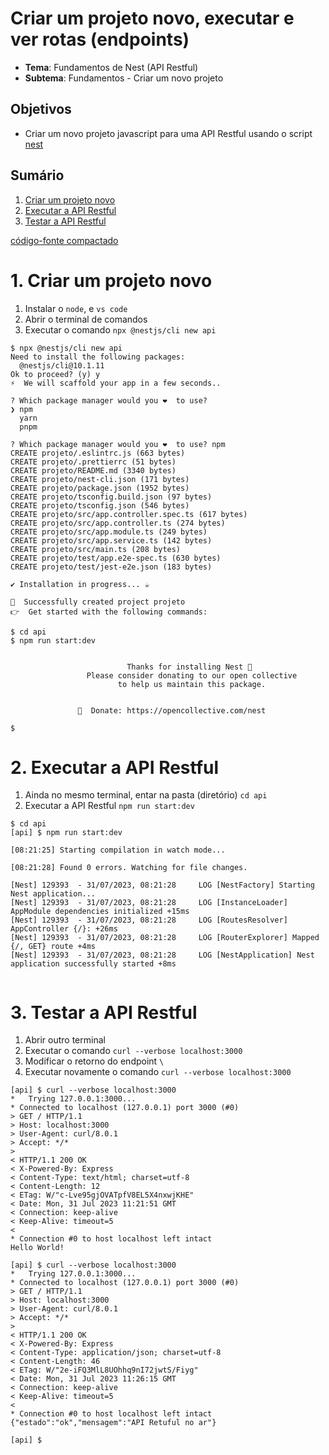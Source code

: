 # Criar um projeto novo, executar e ver rotas (endpoints)
- **Tema**: Fundamentos de Nest (API Restful)
- **Subtema**: Fundamentos - Criar um novo projeto

## Objetivos
- Criar um novo projeto javascript para uma API Restful usando o script [nest](https://nestjs.com/)


## Sumário
1. [Criar um projeto novo](https://github.com/infoweb-pos/notas_de_aula-nest/blob/main/fundamentos/01-novo_projeto.md#1-criar-um-projeto-novo)
2. [Executar a API Restful](https://github.com/infoweb-pos/notas_de_aula-nest/blob/main/fundamentos/01-novo_projeto.md#2-executar-a-api-restful)
3. [Testar a API Restful](https://github.com/infoweb-pos/notas_de_aula-nest/blob/main/fundamentos/01-novo_projeto.md#3-testar-a-api-restful)

[código-fonte compactado](https://github.com/infoweb-pos/2023-notas_de_aula-nest/archive/refs/tags/01-projeto-novo.zip)

# 1. Criar um projeto novo
1. Instalar o `node`, e `vs code`
2. Abrir o terminal de comandos
3. Executar o comando `npx @nestjs/cli new api`

```console
$ npx @nestjs/cli new api
Need to install the following packages:
  @nestjs/cli@10.1.11
Ok to proceed? (y) y
⚡  We will scaffold your app in a few seconds..

? Which package manager would you ❤️  to use? 
❯ npm 
  yarn 
  pnpm 

? Which package manager would you ❤️  to use? npm
CREATE projeto/.eslintrc.js (663 bytes)
CREATE projeto/.prettierrc (51 bytes)
CREATE projeto/README.md (3340 bytes)
CREATE projeto/nest-cli.json (171 bytes)
CREATE projeto/package.json (1952 bytes)
CREATE projeto/tsconfig.build.json (97 bytes)
CREATE projeto/tsconfig.json (546 bytes)
CREATE projeto/src/app.controller.spec.ts (617 bytes)
CREATE projeto/src/app.controller.ts (274 bytes)
CREATE projeto/src/app.module.ts (249 bytes)
CREATE projeto/src/app.service.ts (142 bytes)
CREATE projeto/src/main.ts (208 bytes)
CREATE projeto/test/app.e2e-spec.ts (630 bytes)
CREATE projeto/test/jest-e2e.json (183 bytes)

✔ Installation in progress... ☕

🚀  Successfully created project projeto
👉  Get started with the following commands:

$ cd api
$ npm run start:dev

                                         
                          Thanks for installing Nest 🙏
                 Please consider donating to our open collective
                        to help us maintain this package.
                                         
                                         
               🍷  Donate: https://opencollective.com/nest

$ 
```

# 2. Executar a API Restful
1. Ainda no mesmo terminal, entar na pasta (diretório) `cd api`
2. Executar a API Restful `npm run start:dev`

```console
$ cd api
[api] $ npm run start:dev

[08:21:25] Starting compilation in watch mode...

[08:21:28] Found 0 errors. Watching for file changes.

[Nest] 129393  - 31/07/2023, 08:21:28     LOG [NestFactory] Starting Nest application...
[Nest] 129393  - 31/07/2023, 08:21:28     LOG [InstanceLoader] AppModule dependencies initialized +15ms
[Nest] 129393  - 31/07/2023, 08:21:28     LOG [RoutesResolver] AppController {/}: +26ms
[Nest] 129393  - 31/07/2023, 08:21:28     LOG [RouterExplorer] Mapped {/, GET} route +4ms
[Nest] 129393  - 31/07/2023, 08:21:28     LOG [NestApplication] Nest application successfully started +8ms


```

# 3. Testar a API Restful
1. Abrir outro terminal
2. Executar o comando `curl --verbose localhost:3000`
3. Modificar o retorno do endpoint `\`
4. Executar novamente o comando `curl --verbose localhost:3000`

```console
[api] $ curl --verbose localhost:3000
*   Trying 127.0.0.1:3000...
* Connected to localhost (127.0.0.1) port 3000 (#0)
> GET / HTTP/1.1
> Host: localhost:3000
> User-Agent: curl/8.0.1
> Accept: */*
> 
< HTTP/1.1 200 OK
< X-Powered-By: Express
< Content-Type: text/html; charset=utf-8
< Content-Length: 12
< ETag: W/"c-Lve95gjOVATpfV8EL5X4nxwjKHE"
< Date: Mon, 31 Jul 2023 11:21:51 GMT
< Connection: keep-alive
< Keep-Alive: timeout=5
< 
* Connection #0 to host localhost left intact
Hello World!

[api] $ curl --verbose localhost:3000
*   Trying 127.0.0.1:3000...
* Connected to localhost (127.0.0.1) port 3000 (#0)
> GET / HTTP/1.1
> Host: localhost:3000
> User-Agent: curl/8.0.1
> Accept: */*
> 
< HTTP/1.1 200 OK
< X-Powered-By: Express
< Content-Type: application/json; charset=utf-8
< Content-Length: 46
< ETag: W/"2e-iFQ3MlL8UOhhq9nI72jwtS/Fiyg"
< Date: Mon, 31 Jul 2023 11:26:15 GMT
< Connection: keep-alive
< Keep-Alive: timeout=5
< 
* Connection #0 to host localhost left intact
{"estado":"ok","mensagem":"API Retuful no ar"}

[api] $ 
```
